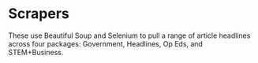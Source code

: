 # Scrapers
 
These use Beautiful Soup and Selenium to pull a range of article headlines across four packages: Government, Headlines, Op Eds, and STEM+Business.
